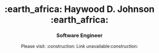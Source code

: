 <h1 align="center">:earth_africa: Haywood D. Johnson :earth_africa:</h1>
<h3 align="center">Software Engineer</h3>
<p align="center">Please visit: :construction: Link unavailable:construction: </p>
